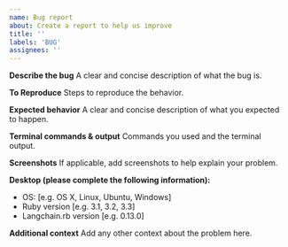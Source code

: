 ```yaml
---
name: Bug report
about: Create a report to help us improve
title: ''
labels: 'BUG'
assignees: ''
---
```


**Describe the bug**
A clear and concise description of what the bug is.

**To Reproduce**
Steps to reproduce the behavior.

**Expected behavior**
A clear and concise description of what you expected to happen.

**Terminal commands & output**
Commands you used and the terminal output.

**Screenshots**
If applicable, add screenshots to help explain your problem.

**Desktop (please complete the following information):**

- OS: [e.g. OS X, Linux, Ubuntu, Windows]
- Ruby version [e.g. 3.1, 3.2, 3.3]
- Langchain.rb version [e.g. 0.13.0]

**Additional context**
Add any other context about the problem here.